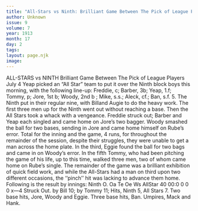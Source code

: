 ```yaml
---
title: "All-Stars vs Ninth: Brilliant Game Between The Pick of League Players"
author: Unknown
issue: 9
volume: 7
year: 1913
month: 17
day: 2
tags:
layout: page.njk
image:
---
```

ALL-STARS vs NINTH    Brilliant Game Between The Pick of League Players    July 4    Yeap picked an “All Star” team to put it over the Ninth block boys this morning, with the following line-up: Freddie, c; Barber, 3b; Yeap, 1.f; Tommy, p; Jore, 1st b; Woody, 2nd b ; Mike, s.s.; Aleck, cf.; Ban, s.f. 5. The Ninth put in their regular nine, with Billand Augie to do the heavy work. The first three men up for the Ninth went out without reaching a base. Then the All Stars took a whack with a vengeance. Freddie struck out; Barber and Yeap each singled and came home on Jore’s two bagger. Woody smashed the ball for two bases, sending in Jore and came home himself on Rube’s error. Total for the inning and the game, 4 runs, for throughout the remainder of the session, despite their struggles, they were unable to get a man across the home plate. In the third, Eggie found the ball for two bags and came in on Woody’s error. In the fifth Tommy, who had been pitching the game of his life, up to this time, walked three men, two of whom came home on Rube’s single. The remainder of the game was a brilliant exhibition of quick field work, and while the All-Stars had a man on third upon two different occasions, the ‘‘pinch’’ hit was lacking to advance them home. Following is the result by innings: Ninth O. Oa Te Oe Ws AllStar 40 00:0 0 0 0 x—4 Struck Out. by Bill 10; by Tommy 11; Hits, Ninth 5, All Stars 7. Two base hits, Jore, Woody and Eggie. Three base hits, Ban. Umpires, Mack and Hank. 




